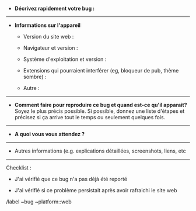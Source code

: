 - **Décrivez rapidement votre bug :**

---

- **Informations sur l'appareil**
  
   - Version du site web :
  
   - Navigateur et version :
  
   - Système d'exploitation et version :
  
   - Extensions qui pourraient interférer (eg, bloqueur de pub, thème sombre) :
  
   - Autre :

---

- **Comment faire pour reproduire ce bug et quand est-ce qu'il apparait?** Soyez le plus précis possible. Si possible, donnez une liste d'étapes et précisez si ça arrive tout le temps ou seulement quelques fois.

---

- **A quoi vous vous attendez ?**

---

- Autres informations (e.g. explications détaillées, screenshots, liens, etc

---

Checklist :

- J'ai vérifié que ce bug n'a pas déjà été reporté

- J'ai vérifié si ce problème persistait après avoir rafraichi le site web

/label ~bug ~platform::web
